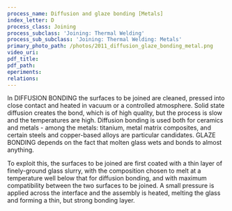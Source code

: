```yaml
---
process_name: Diffusion and glaze bonding [Metals]
index_letter: D
process_class: Joining
process_subclass: 'Joining: Thermal Welding'
process_sub_subclass: 'Joining: Thermal Welding: Metals'
primary_photo_path: /photos/2011_diffusion_glaze_bonding_metal.png
video_uri:
pdf_title:
pdf_path:
eperiments:
relations:
---
```


In DIFFUSION BONDING the surfaces to be joined are cleaned, pressed into close contact and heated in vacuum
or a controlled atmosphere. Solid state diffusion creates the bond, which is of high quality, but the process is slow
and the temperatures are high. Diffusion bonding is used both for ceramics and metals - among the metals:
titanium, metal matrix composites, and certain steels and copper-based alloys are particular candidates.
GLAZE BONDING depends on the fact that molten glass wets and bonds to almost anything. 

To exploit this, the surfaces to be joined are first coated with a thin layer of finely-ground glass slurry, with the composition chosen to melt at a temperature well below that for diffusion bonding, and with maximum compatibility between the two surfaces to be joined. A small pressure is applied across the interface and the assembly is heated, melting the glass and forming a thin, but strong bonding layer.
